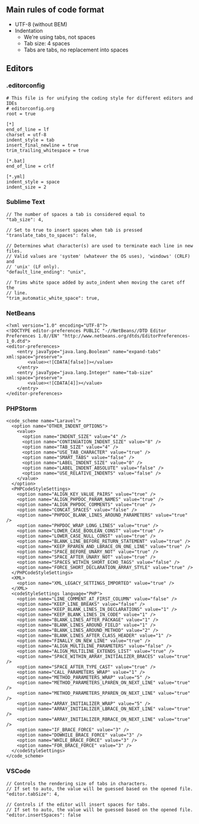 ## Main rules of code format

* UTF-8 (without BEM)
* Indentation
    * We're using tabs, not spaces
    * Tab size: 4 spaces
    * Tabs are tabs, no replacement into spaces

## Editors


### .editorconfig

    # This file is for unifying the coding style for different editors and IDEs
    # editorconfig.org
    root = true

    [*]
    end_of_line = lf
    charset = utf-8
    indent_style = tab
    insert_final_newline = true
    trim_trailing_whitespace = true

    [*.bat]
    end_of_line = crlf

    [*.yml]
    indent_style = space
    indent_size = 2

### Sublime Text

    // The number of spaces a tab is considered equal to
    "tab_size": 4,

    // Set to true to insert spaces when tab is pressed
    "translate_tabs_to_spaces": false,

    // Determines what character(s) are used to terminate each line in new files.
    // Valid values are 'system' (whatever the OS uses), 'windows' (CRLF) and
    // 'unix' (LF only).
    "default_line_ending": "unix",

    // Trims white space added by auto_indent when moving the caret off the
    // line.
    "trim_automatic_white_space": true,

### NetBeans

    <?xml version="1.0" encoding="UTF-8"?>
    <!DOCTYPE editor-preferences PUBLIC "-//NetBeans//DTD Editor Preferences 1.0//EN" "http://www.netbeans.org/dtds/EditorPreferences-1_0.dtd">
    <editor-preferences>
        <entry javaType="java.lang.Boolean" name="expand-tabs" xml:space="preserve">
            <value><![CDATA[false]]></value>
        </entry>
        <entry javaType="java.lang.Integer" name="tab-size" xml:space="preserve">
            <value><![CDATA[4]]></value>
        </entry>
    </editor-preferences>

### PHPStorm

    <code_scheme name="Laravel">
      <option name="OTHER_INDENT_OPTIONS">
        <value>
          <option name="INDENT_SIZE" value="4" />
          <option name="CONTINUATION_INDENT_SIZE" value="8" />
          <option name="TAB_SIZE" value="4" />
          <option name="USE_TAB_CHARACTER" value="true" />
          <option name="SMART_TABS" value="false" />
          <option name="LABEL_INDENT_SIZE" value="0" />
          <option name="LABEL_INDENT_ABSOLUTE" value="false" />
          <option name="USE_RELATIVE_INDENTS" value="false" />
        </value>
      </option>
      <PHPCodeStyleSettings>
        <option name="ALIGN_KEY_VALUE_PAIRS" value="true" />
        <option name="ALIGN_PHPDOC_PARAM_NAMES" value="true" />
        <option name="ALIGN_PHPDOC_COMMENTS" value="true" />
        <option name="CONCAT_SPACES" value="false" />
        <option name="PHPDOC_BLANK_LINES_AROUND_PARAMETERS" value="true" />
        <option name="PHPDOC_WRAP_LONG_LINES" value="true" />
        <option name="LOWER_CASE_BOOLEAN_CONST" value="true" />
        <option name="LOWER_CASE_NULL_CONST" value="true" />
        <option name="BLANK_LINE_BEFORE_RETURN_STATEMENT" value="true" />
        <option name="KEEP_RPAREN_AND_LBRACE_ON_ONE_LINE" value="true" />
        <option name="SPACE_BEFORE_UNARY_NOT" value="true" />
        <option name="SPACE_AFTER_UNARY_NOT" value="true" />
        <option name="SPACES_WITHIN_SHORT_ECHO_TAGS" value="false" />
        <option name="FORCE_SHORT_DECLARATION_ARRAY_STYLE" value="true" />
      </PHPCodeStyleSettings>
      <XML>
        <option name="XML_LEGACY_SETTINGS_IMPORTED" value="true" />
      </XML>
      <codeStyleSettings language="PHP">
        <option name="LINE_COMMENT_AT_FIRST_COLUMN" value="false" />
        <option name="KEEP_LINE_BREAKS" value="false" />
        <option name="KEEP_BLANK_LINES_IN_DECLARATIONS" value="1" />
        <option name="KEEP_BLANK_LINES_IN_CODE" value="1" />
        <option name="BLANK_LINES_AFTER_PACKAGE" value="1" />
        <option name="BLANK_LINES_AROUND_FIELD" value="1" />
        <option name="BLANK_LINES_AROUND_METHOD" value="2" />
        <option name="BLANK_LINES_AFTER_CLASS_HEADER" value="1" />
        <option name="FINALLY_ON_NEW_LINE" value="true" />
        <option name="ALIGN_MULTILINE_PARAMETERS" value="false" />
        <option name="ALIGN_MULTILINE_EXTENDS_LIST" value="true" />
        <option name="SPACE_WITHIN_ARRAY_INITIALIZER_BRACES" value="true" />
        <option name="SPACE_AFTER_TYPE_CAST" value="true" />
        <option name="CALL_PARAMETERS_WRAP" value="1" />
        <option name="METHOD_PARAMETERS_WRAP" value="5" />
        <option name="METHOD_PARAMETERS_LPAREN_ON_NEXT_LINE" value="true" />
        <option name="METHOD_PARAMETERS_RPAREN_ON_NEXT_LINE" value="true" />
        <option name="ARRAY_INITIALIZER_WRAP" value="5" />
        <option name="ARRAY_INITIALIZER_LBRACE_ON_NEXT_LINE" value="true" />
        <option name="ARRAY_INITIALIZER_RBRACE_ON_NEXT_LINE" value="true" />
        <option name="IF_BRACE_FORCE" value="3" />
        <option name="DOWHILE_BRACE_FORCE" value="3" />
        <option name="WHILE_BRACE_FORCE" value="3" />
        <option name="FOR_BRACE_FORCE" value="3" />
      </codeStyleSettings>
    </code_scheme>

### VSCode

    // Controls the rendering size of tabs in characters.
    // If set to auto, the value will be guessed based on the opened file.
    "editor.tabSize": 4,

    // Controls if the editor will insert spaces for tabs.
    // If set to auto, the value will be guessed based on the opened file.
    "editor.insertSpaces": false
